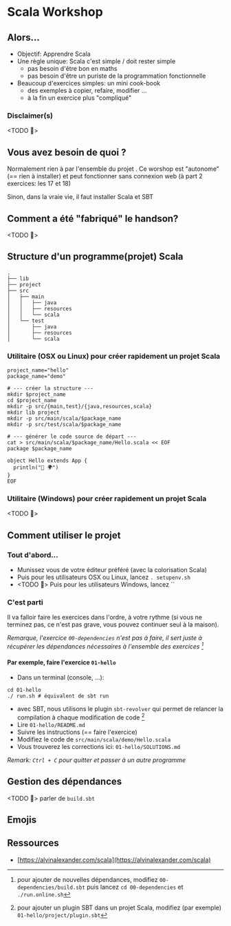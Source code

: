 # Scala Workshop

## Alors...

- Objectif: Apprendre Scala
- Une règle unique: Scala c'est simple / doit rester simple
  - pas besoin d'être bon en maths
  - pas besoin d'être un puriste de la programmation fonctionnelle
- Beaucoup d'exercices simples: un mini cook-book
  - des exemples à copier, refaire, modifier ...
  - à la fin un exercice plus "compliqué"

### Disclaimer(s)

<TODO 🚧>


## Vous avez besoin de quoi ?

Normalement rien à par l'ensemble du projet [](). Ce worshop est "autonome" (== rien à installer) et peut fonctionner sans connexion web (à part 2 exercices: les 17 et 18)

Sinon, dans la vraie vie, il faut installer Scala et SBT

## Comment a été "fabriqué" le handson?

<TODO 🚧>

## Structure d'un programme(projet) Scala

```
.
├── lib
├── project
├── src
│   ├── main
│   │   ├── java
│   │   ├── resources
│   │   └── scala
│   └── test
│       ├── java
│       ├── resources
│       └── scala
````

### Utilitaire (OSX ou Linux) pour créer rapidement un projet Scala

```shell
project_name="hello"
package_name="demo"

# --- créer la structure ---
mkdir $project_name
cd $project_name
mkdir -p src/{main,test}/{java,resources,scala}
mkdir lib project
mkdir -p src/main/scala/$package_name
mkdir -p src/test/scala/$package_name

# --- générer le code source de départ ---
cat > src/main/scala/$package_name/Hello.scala << EOF
package $package_name

object Hello extends App {
  println("👋 🌍")
}
EOF
```

### Utilitaire (Windows) pour créer rapidement un projet Scala

<TODO 🚧>

## Comment utiliser le projet

### Tout d'abord...

- Munissez vous de votre éditeur préféré (avec la colorisation Scala)
- Puis pour les utilisateurs OSX ou Linux, lancez `. setupenv.sh`
- <TODO 🚧> Puis pour les utilisateurs Windows, lancez ``

### C'est parti

Il va falloir faire les exercices dans l'ordre, à votre rythme (si vous ne terminez pas, ce n'est pas grave, vous pouvez continuer seul à la maison).

*Remarque, l'exercice `00-dependencies` n'est pas à faire, il sert juste à récupérer les dépendances nécessaires à l'ensemble des exercices [^1]*

#### Par exemple, faire l'exercice `01-hello`

- Dans un terminal (console, ...):
```
cd 01-hello
./ run.sh # équivalent de sbt run
```
- avec SBT, nous utilisons le plugin `sbt-revolver` qui permet de relancer la compilation à chaque modification de code [^2]
- Lire `01-hello/README.md`
- Suivre les instructions (== faire l'exercice)
- Modifiez le code de `src/main/scala/demo/Hello.scala`
- Vous trouverez les corrections ici: `01-hello/SOLUTIONS.md`

*Remark: `Ctrl + C` pour quitter et passer à un autre programme*

## Gestion des dépendances

<TODO 🚧> parler de `build.sbt`

## Emojis



## Ressources

- [https://alvinalexander.com/scala](https://alvinalexander.com/scala)


[^1]: pour ajouter de nouvelles dépendances, modifiez `00-dependencies/build.sbt` puis lancez `cd 00-dependencies` et `./run.online.sh`

[^2]: pour ajouter un plugin SBT dans un projet Scala, modifiez (par exemple) `01-hello/project/plugin.sbt`